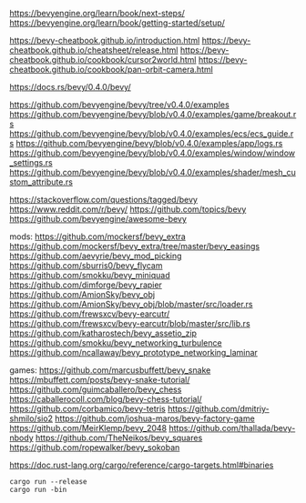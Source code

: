 https://bevyengine.org/learn/book/next-steps/
https://bevyengine.org/learn/book/getting-started/setup/

https://bevy-cheatbook.github.io/introduction.html
https://bevy-cheatbook.github.io/cheatsheet/release.html
https://bevy-cheatbook.github.io/cookbook/cursor2world.html
https://bevy-cheatbook.github.io/cookbook/pan-orbit-camera.html

https://docs.rs/bevy/0.4.0/bevy/

https://github.com/bevyengine/bevy/tree/v0.4.0/examples
https://github.com/bevyengine/bevy/blob/v0.4.0/examples/game/breakout.rs
https://github.com/bevyengine/bevy/blob/v0.4.0/examples/ecs/ecs_guide.rs
https://github.com/bevyengine/bevy/blob/v0.4.0/examples/app/logs.rs
https://github.com/bevyengine/bevy/blob/v0.4.0/examples/window/window_settings.rs
https://github.com/bevyengine/bevy/blob/v0.4.0/examples/shader/mesh_custom_attribute.rs

https://stackoverflow.com/questions/tagged/bevy
https://www.reddit.com/r/bevy/
https://github.com/topics/bevy
https://github.com/bevyengine/awesome-bevy

mods:
https://github.com/mockersf/bevy_extra
    https://github.com/mockersf/bevy_extra/tree/master/bevy_easings
https://github.com/aevyrie/bevy_mod_picking
https://github.com/sburris0/bevy_flycam
https://github.com/smokku/bevy_miniquad
https://github.com/dimforge/bevy_rapier
https://github.com/AmionSky/bevy_obj https://github.com/AmionSky/bevy_obj/blob/master/src/loader.rs
https://github.com/frewsxcv/bevy-earcutr/ https://github.com/frewsxcv/bevy-earcutr/blob/master/src/lib.rs
https://github.com/katharostech/bevy_assetio_zip
https://github.com/smokku/bevy_networking_turbulence
https://github.com/ncallaway/bevy_prototype_networking_laminar

games:
https://github.com/marcusbuffett/bevy_snake https://mbuffett.com/posts/bevy-snake-tutorial/
https://github.com/guimcaballero/bevy_chess https://caballerocoll.com/blog/bevy-chess-tutorial/
https://github.com/corbamico/bevy-tetris
https://github.com/dmitriy-shmilo/sio2
https://github.com/joshua-maros/bevy-factory-game
https://github.com/MeirKlemp/bevy_2048
https://github.com/thallada/bevy-nbody
https://github.com/TheNeikos/bevy_squares
https://github.com/ropewalker/bevy_sokoban


https://doc.rust-lang.org/cargo/reference/cargo-targets.html#binaries

    cargo run --release
    cargo run -bin